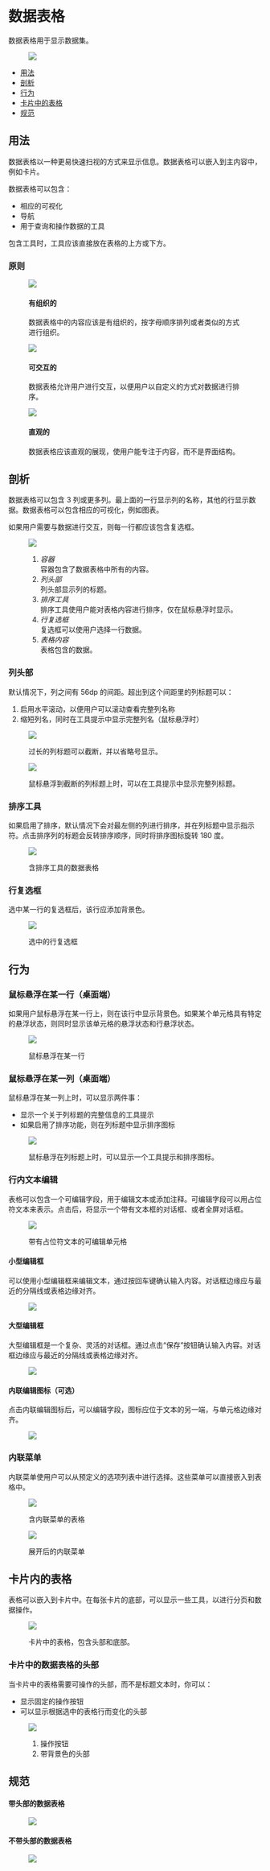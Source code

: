 <div class="article__intro">

[en]: <> (Data tables)
# 数据表格

[en]: <> (Data tables display sets of data.)
数据表格用于显示数据集。

<figure>

![]({assets_path}/components/data-tables/components-datatables-structure.png)

</figure><nav>

[en]: <> (Usage)
[en]: <> (Anatomy)
[en]: <> (Behavior)
[en]: <> (Tables within cards)
[en]: <> (Specs)
* [用法](#usage)
* [剖析](#anatomy)
* [行为](#behavior)
* [卡片中的表格](#tables-within-cards)
* [规范](#specs)

</nav></div><div class="article__body">

[en]: <> (Usage)
<h2 id="usage">用法</h2>

[en]: <> (Data tables display information in a way that’s easy to scan, so that users can look for patterns and insights. They can be embedded in primary content, such as cards.)
数据表格以一种更易快速扫视的方式来显示信息。数据表格可以嵌入到主内容中，例如卡片。

[en]: <> (Data tables can include:)
数据表格可以包含：

[en]: <> (A corresponding visualization)
[en]: <> (Navigation)
[en]: <> (Tools to query and manipulate data)
* 相应的可视化
* 导航
* 用于查询和操作数据的工具

[en]: <> (When including tools, they should be placed directly above or below the table.)
包含工具时，工具应该直接放在表格的上方或下方。

[en]: <> (Principles)
### 原则

<div class="mdui-row-sm-3"><div class="mdui-col"><figure>

![]({assets_path}/components/data-tables/data-tables-illos-02.png)

<figcaption>

[en]: <> (Hierarchical)
#### 有组织的

[en]: <> (Data table content should be hierarchical, alphabetical, or similarly organized.)
数据表格中的内容应该是有组织的，按字母顺序排列或者类似的方式进行组织。

</figcaption></figure></div><div class="mdui-col"><figure>

![]({assets_path}/components/data-tables/data-tables-illos-01.png)

<figcaption>

[en]: <> (Interactive)
#### 可交互的

[en]: <> (Data tables should allow user interaction, so that users can sort information in custom ways.)
数据表格允许用户进行交互，以便用户以自定义的方式对数据进行排序。

</figcaption></figure></div><div class="mdui-col"><figure>

![]({assets_path}/components/data-tables/data-tables-illos-03.png)

<figcaption>

[en]: <> (Intuitive)
#### 直观的

[en]: <> (Data tables should work intuitively, allowing users to focus on content, not structure.)
数据表格应该直观的展现，使用户能专注于内容，而不是界面结构。

</figcaption></figure></div></div>

[en]: <> (Anatomy)
<h2 id="anatomy">剖析</h2>

[en]: <> (Data tables can include three or more columns. A header row at the top lists column names, and all subsequent rows contain data. Data tables can include a corresponding visualization, such as a graph.)
数据表格可以包含 3 列或更多列。最上面的一行显示列的名称，其他的行显示数据。数据表格可以包含相应的可视化，例如图表。

[en]: <> (If users need to interact with row data, checkboxes should accompany each row.)
如果用户需要与数据进行交互，则每一行都应该包含复选框。

<figure>

![]({assets_path}/components/data-tables/components-datatables-datatable-anatomy.png)

<figcaption>

[en]: <> (*Container*<br>The container holds all data table content.)
[en]: <> (*Column header*<br>Column headers are titles for column content.)
[en]: <> (*Sorting tool*<br>Sorting tools allow users to reorder table content, appearing only on hover.)
[en]: <> (*Row checkbox*<br>Checkboxes allow users to select a row.)
[en]: <> (*Table content*<br>Tables contain raw data.)
1. *容器*<br>容器包含了数据表格中所有的内容。
2. *列头部*<br>列头部显示列的标题。
3. *排序工具*<br>排序工具使用户能对表格内容进行排序，仅在鼠标悬浮时显示。
4. *行复选框*<br>复选框可以使用户选择一行数据。
5. *表格内容*<br>表格包含的数据。

</figcaption></figure>

[en]: <> (Column header)
### 列头部

[en]: <> (By default, there is 56dp of padding between columns. Column headers that extend into this padding can either:)
默认情况下，列之间有 56dp 的间距。超出到这个间距里的列标题可以：

[en]: <> (Enable horizontal scrolling, so users can scroll to see the full column name)
[en]: <> (Shorten the column name, while displaying it in full in a tooltip \(on hover\))
1. 启用水平滚动，以便用户可以滚动查看完整列名称
2. 缩短列名，同时在工具提示中显示完整列名（鼠标悬浮时）

<div class="mdui-row-sm-2"><div class="mdui-col"><figure>

![]({assets_path}/components/data-tables/components-datatables-anatomy-interaction5.png)

<figcaption>

[en]: <> (Long column headers are truncated with an ellipse.)
过长的列标题可以截断，并以省略号显示。

</figcaption></figure></div><div class="mdui-col"><figure>

![]({assets_path}/components/data-tables/components-datatables-anatomy-interaction6.png)

<figcaption>

[en]: <> (Hovering over a truncated column header reveals the full text, using a tooltip.)
鼠标悬浮到截断的列标题上时，可以在工具提示中显示完整列标题。

</figcaption></figure></div></div>

[en]: <> (Sorting tool)
### 排序工具

[en]: <> (If sorting is enabled, the left-most column is sorted by default, with an indicator displayed in the column header. Tapping the header of the sorting column reverses the sort order, also rotating the sort icon 180 degrees.)
如果启用了排序，默认情况下会对最左侧的列进行排序，并在列标题中显示指示符。点击排序列的标题会反转排序顺序，同时将排序图标旋转 180 度。

<figure>

![]({assets_path}/components/data-tables/components-datatables-interaction3.png)

<figcaption>

[en]: <> (Table with a sorting tool)
含排序工具的数据表格

</figcaption></figure>

[en]: <> (Row Checkbox)
### 行复选框

[en]: <> (When a checkbox for a row is selected, the row should display a background color.)
选中某一行的复选框后，该行应添加背景色。

<figure>

![]({assets_path}/components/data-tables/components-datatables-interaction2.png)

<figcaption>

[en]: <> (A selected row checkbox)
选中的行复选框

</figcaption></figure>

[en]: <> (Behavior)
<h2 id="behavior">行为</h2>

[en]: <> (Row hover \(Desktop\))
### 鼠标悬浮在某一行（桌面端）

[en]: <> (If a user hovers over a row, display a background color in that row. If individual table cells have specific hover states, display both that cell’s hover state as well as the row hover state.)
如果用户鼠标悬浮在某一行上，则在该行中显示背景色。如果某个单元格具有特定的悬浮状态，则同时显示该单元格的悬浮状态和行悬浮状态。

<figure>

![]({assets_path}/components/data-tables/components-datatables-interaction1.png)

<figcaption>

[en]: <> (Hovering over a row)
鼠标悬浮在某一行

</figcaption></figure>

[en]: <> (Column hover \(Desktop\))
### 鼠标悬浮在某一列（桌面端）

[en]: <> (On hover, two things can be displayed:)
鼠标悬浮在某一列上时，可以显示两件事：

[en]: <> (A tooltip displaying more information about each column header)
[en]: <> (A sort icon in the column header, if sorting is enabled)
* 显示一个关于列标题的完整信息的工具提示
* 如果启用了排序功能，则在列标题中显示排序图标

<figure>

![]({assets_path}/components/data-tables/components-datatables-interaction4.png)

<figcaption>

[en]: <> (A tooltip and sort icon can be displayed when hovering over a column name.)
鼠标悬浮在列标题上时，可以显示一个工具提示和排序图标。

</figcaption></figure>

[en]: <> (Inline text editing)
### 行内文本编辑

[en]: <> (Tables can include editable fields for text editing or adding comments. They are indicated by placeholder text in the field. On tap, an edit dialog with a text field or a full dialog is displayed.)
表格可以包含一个可编辑字段，用于编辑文本或添加注释。可编辑字段可以用占位符文本来表示。点击后，将显示一个带有文本框的对话框、或者全屏对话框。

<figure>

![]({assets_path}/components/data-tables/components-datatables-interaction7.png)

<figcaption>

[en]: <> (An editable table cell with placeholder text)
带有占位符文本的可编辑单元格

</figcaption></figure>

[en]: <> (Small edit dialog)
#### 小型编辑框

[en]: <> (Text can be edited using a small edit dialog, allowing users to confirm text by pressing Enter. Dialog edges should align with nearest divider line or table edge.)
可以使用小型编辑框来编辑文本，通过按回车键确认输入内容。对话框边缘应与最近的分隔线或表格边缘对齐。

<figure>

![]({assets_path}/components/data-tables/components-datatables-interaction8.png)

</figure>

[en]: <> (Large edit dialog)
#### 大型编辑框

[en]: <> (A large edit dialog is a complex, flexible dialog box. Users confirm text by tapping the Save button. Dialog edges should align with the nearest divider line or table edge.)
大型编辑框是一个复杂、灵活的对话框。通过点击“保存”按钮确认输入内容。对话框边缘应与最近的分隔线或表格边缘对齐。

<figure>

![]({assets_path}/components/data-tables/components-datatables-interaction9.png)

</figure>

[en]: <> (Inline edit icon \(Optional\))
#### 内联编辑图标（可选）

[en]: <> (An inline edit icon allows field editing, with an icon at the opposite end of the cell from content.)
点击内联编辑图标后，可以编辑字段，图标应位于文本的另一端，与单元格边缘对齐。

<figure>

![]({assets_path}/components/data-tables/components-datatables-interaction10.png)

</figure>

[en]: <> (Inline menus)
### 内联菜单

[en]: <> (Inline menus allow users to select from a predefined list of options. These menus can be directly embedded in a table.)
内联菜单使用户可以从预定义的选项列表中进行选择。这些菜单可以直接嵌入到表格中。

<figure>

![]({assets_path}/components/data-tables/components-datatables-interaction11.png)

<figcaption>

[en]: <> (A table with inline menus)
含内联菜单的表格

</figcaption></figure><figure>

![]({assets_path}/components/data-tables/components-datatables-interaction12.png)

<figcaption>

[en]: <> (An expanded inline menu)
展开后的内联菜单

</figcaption></figure>

[en]: <> (Tables within cards)
<h2 id="tables-within-cards">卡片内的表格</h2>

[en]: <> (Tables can be embedded within a card. At the bottom of each card, tools can be displayed for table navigation and data manipulation.)
表格可以嵌入到卡片中。在每张卡片的底部，可以显示一些工具，以进行分页和数据操作。

<figure>

![]({assets_path}/components/data-tables/components-datatables-card1.png)

<figcaption>

[en]: <> (Table card with header and footer)
卡片中的表格，包含头部和底部。

</figcaption></figure>

[en]: <> (Data table card headers)
### 卡片中的数据表格的头部

[en]: <> (When tables in cards require actionable headers instead of titles, you can either:)
当卡片中的表格需要可操作的头部，而不是标题文本时，你可以：

[en]: <> (Display persistent actions)
[en]: <> (Display a contextual header that indicates when items are selected)
* 显示固定的操作按钮
* 可以显示根据选中的表格行而变化的头部

<figure>

![]({assets_path}/components/data-tables/components-datatables-card2.png)

<figcaption>

[en]: <> (Action buttons)
[en]: <> (Colored header)
1. 操作按钮
2. 带背景色的头部

</figcaption></figure>

[en]: <> (Specs)
<h2 id="specs">规范</h2>

[en]: <> (Data tables with a header)
#### 带头部的数据表格

<figure>

![]({assets_path}/components/data-tables/specs-datatable-with-header.png)

</figure>

[en]: <> (Data tables without a header)
#### 不带头部的数据表格

<figure>

![]({assets_path}/components/data-tables/specs-datatable-no-header.png)

</figure></div>

